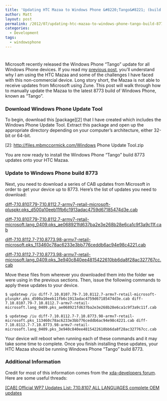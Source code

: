 ```yaml
---
title: 'Updating HTC Mazaa to Windows Phone &#8220;Tango&#8221; (build 8773)'
author: Matt
layout: post
permalink: /2012/07/updating-htc-mazaa-to-windows-phone-tango-build-8773/
categories:
  - Development
tags:
  - windowsphone
---
```

# 

Microsoft recently released the Windows Phone “Tango” update for all Windows Phone devices. If you read my [previous post][1], you’ll understand why I am using the HTC Mazaa and some of the challenges I have faced with this non-commercial device. Long story short, the Mazaa is not able to receive updates from Microsoft using Zune. This post will walk through how to manually update the Mazaa to the latest 8773 build of Windows Phone, known as “Tango”.

 [1]: http://mbmccormick.com/2012/04/flashing-windows-phone-mango-build-8107-onto-htc-mazaa/

### Download Windows Phone Update Tool

To begin, download this [package][2] that I have created which includes the Windows Phone Update Tool. Extract this package and open up the appropriate directory depending on your computer’s architecture, either 32-bit or 64-bit.

 [2]: http://files.mbmccormick.com/Windows Phone Update Tool.zip

You are now ready to install the Windows Phone “Tango” build 8773 updates onto your HTC Mazaa.

### Update to Windows Phone build 8773

Next, you need to download a series of CAB updates from Microsoft in order to get your device up to 8773. Here’s the list of updates you need to download:

[diff-7.10.8107.79-7.10.8112.7-armv7-retail-microsoft-pluspkr.pks_d500a10eeb11fb6c1913adac4759d67185474d3e.cab][3]

 [3]: http://download.windowsupdate.com/msdownload/update/software/dflt/2012/05/diff-7.10.8107.79-7.10.8112.7-armv7-retail-microsoft-pluspkr.pks_d500a10eeb11fb6c1913adac4759d67185474d3e.cab

[diff-7.10.8107.79-7.10.8112.7-armv7-retail-microsoft.lang\_0409.pks\_ae068921fd637ba2e3e268b28e6ca1c9f3a9c11f.cab][4]

 [4]: http://download.windowsupdate.com/msdownload/update/software/dflt/2012/03/diff-7.10.8107.79-7.10.8112.7-armv7-retail-microsoft.lang_0409.pks_ae068921fd637ba2e3e268b28e6ca1c9f3a9c11f.cab

[diff-7.10.8112.7-7.10.8773.98-armv7-retail-microsoft.pks_113460c78ac6233e3bb776ceddb6ac94e98c4221.cab][5]

 [5]: http://download.windowsupdate.com/msdownload/update/software/dflt/2012/05/diff-7.10.8112.7-7.10.8773.98-armv7-retail-microsoft.pks_113460c78ac6233e3bb776ceddb6ac94e98c4221.cab

[diff-7.10.8112.7-7.10.8773.98-armv7-retail-microsoft.lang\_0409.pks\_3e940c840ee4815422610bb6da8f28ac327767cc.cab][6]

 [6]: http://download.windowsupdate.com/msdownload/update/software/dflt/2012/05/diff-7.10.8112.7-7.10.8773.98-armv7-retail-microsoft.lang_0409.pks_3e940c840ee4815422610bb6da8f28ac327767cc.cab

Move these files from wherever you downloaded them into the folder we were using in the previous sections. Then, issue the following commands to apply these updates to your device.

`$ updatewp /iu diff-7.10.8107.79-7.10.8112.7-armv7-retail-microsoft-pluspkr.pks_d500a10eeb11fb6c1913adac4759d67185474d3e.cab diff-7.10.8107.79-7.10.8112.7-armv7-retail-microsoft.lang_0409.pks_ae068921fd637ba2e3e268b28e6ca1c9f3a9c11f.cab`

`$ updatewp /iu diff-7.10.8112.7-7.10.8773.98-armv7-retail-microsoft.pks_113460c78ac6233e3bb776ceddb6ac94e98c4221.cab diff-7.10.8112.7-7.10.8773.98-armv7-retail-microsoft.lang_0409.pks_3e940c840ee4815422610bb6da8f28ac327767cc.cab`

Your device will reboot when running each of these commands and it may take some time to complete. Once you finish installing these updates, your HTC Mazaa should be running Windows Phone “Tango” build 8773.

### Additional Information

Credit for most of this information comes from the [xda-developers forum][7]. Here are some useful threads:

 [7]: http://forum.xda-developers.com

[[CAB] Official WP7 Updates List: 7.10.8107 ALL LANGUAGES complete OEM updates][8]

 [8]: http://forum.xda-developers.com/showthread.php?t=1306415